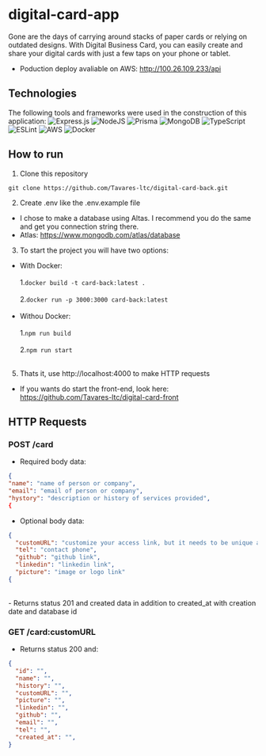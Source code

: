 # digital-card-app
Gone are the days of carrying around stacks of paper cards or relying on outdated designs. With Digital Business Card, you can easily create and share your digital cards with just a few taps on your phone or tablet.

- Poduction deploy avaliable on AWS: http://100.26.109.233/api

## Technologies
The following tools and frameworks were used in the construction of this application:
  ![Express.js](https://img.shields.io/badge/express.js-%23404d59.svg?style=for-the-badge&logo=express&logoColor=%2361DAFB)
  ![NodeJS](https://img.shields.io/badge/node.js-6DA55F?style=for-the-badge&logo=node.js&logoColor=white)
  ![Prisma](https://img.shields.io/badge/Prisma-3982CE?style=for-the-badge&logo=Prisma&logoColor=white)
  ![MongoDB](https://img.shields.io/badge/MongoDB-%234ea94b.svg?style=for-the-badge&logo=mongodb&logoColor=white)
  ![TypeScript](https://img.shields.io/badge/typescript-%23007ACC.svg?style=for-the-badge&logo=typescript&logoColor=white)
  ![ESLint](https://img.shields.io/badge/ESLint-4B3263?style=for-the-badge&logo=eslint&logoColor=white)
  ![AWS](https://img.shields.io/badge/AWS-%23FF9900.svg?style=for-the-badge&logo=amazon-aws&logoColor=white)
  ![Docker](https://img.shields.io/badge/docker-%230db7ed.svg?style=for-the-badge&logo=docker&logoColor=white)


## How to run

1. Clone this repository

```
git clone https://github.com/Tavares-ltc/digital-card-back.git
```

2. Create .env like the .env.example file

 - I chose to make a database using Altas. I recommend you do the same and get you connection string there.
 - Atlas: https://www.mongodb.com/atlas/database
    
3. To start the project you will have two options:
  * With Docker:  <br>  
  1.``docker build -t card-back:latest .``   <br>  
  2.``docker run -p 3000:3000 card-back:latest``   <br>
    <br>    
  * Withou Docker:  <br>  
  1.``npm run build``   <br>  
  2.``npm run start``   <br> 
    <br>  

5. Thats it, use http://localhost:4000 to make HTTP requests
* If you wants do start the front-end, look here: https://github.com/Tavares-ltc/digital-card-front

## HTTP Requests

### POST /card

* Required body data:
```json
{
"name": "name of person or company",
"email": "email of person or company",
"hystory": "description or history of services provided",
{
```
* Optional body data: <br>
```json
{
  "customURL": "customize your access link, but it needs to be unique and there can be no special characters or whitespace",
  "tel": "contact phone",
  "github": "github link",
  "linkedin": "linkedin link",
  "picture": "image or logo link"
{
```

<br>
- Returns status 201 and created data in addition to created_at with creation date and database id

### GET /card:customURL

- Returns status 200 and: <br>

```json
{
  "id": "",
  "name": "",
  "history": "",
  "customURL": "",
  "picture": "",
  "linkedin": "",
  "github": "",
  "email": "",
  "tel": "",
  "created_at": "",
}
```
